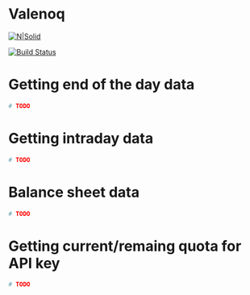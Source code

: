 # Valenoq

[![N|Solid](https://valenoq.com/static/modules/black-dashboard/img/apple-icon.png)](https://valenoq.com)

[![Build Status](https://travis-ci.org/samarkanov/valenoq.svg?branch=master)](https://travis-ci.org/samarkanov/valenoq)

# Getting end of the day data

```python
# TODO
```

# Getting intraday data

```python
# TODO
```

# Balance sheet data

```python
# TODO
```

# Getting current/remaing quota for API key

```python
# TODO
```




